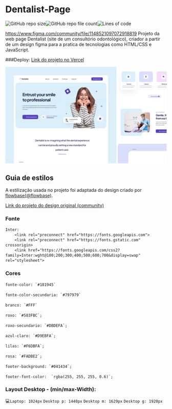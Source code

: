 # Dentalist-Page
![GitHub repo size](https://img.shields.io/github/repo-size/Wario-ajs/Dentalist-Page?style=flat-square)![GitHub repo file count](https://img.shields.io/github/directory-file-count/Wario-ajs/Dentalist-Page?style=flat-square)![Lines of code](https://img.shields.io/tokei/lines/github.com/Wario-ajs/Dentalist-Page?style=flat-square)

https://www.figma.com/community/file/1148521097072918819
Projeto da web page Dentalist (site de um consultório odontológico), criador a partir de um design figma para a pratica de tecnologias como HTML/CSS e JavaScript.

###Deploy: [Link do projeto no Vercel]()

<img src="assets/img/cover.png">

## Guia de estilos

A estilização usada no projeto foi adaptada do design criado por [flowbase(@flowbase)](https://www.figma.com/@flowbase).

[Link do projeto do design original (community)](https://www.figma.com/community/file/1148521097072918819)

### Fonte

```
Inter:
    <link rel="preconnect" href="https://fonts.googleapis.com">
    <link rel="preconnect" href="https://fonts.gstatic.com" crossorigin>
    <link href="https://fonts.googleapis.com/css2?family=Inter:wght@100;200;300;400;500;600;700&display=swap" rel="stylesheet">
```

### Cores

    fonte-color: `#181945`
    
    fonte-color-secundaria: `#797979`
    
    branco: `#FFF`
    
    roxo: `#583FBC`;
    
    roxo-secundario: `#DBDEFA`;
    
    azul-claro: `#D9EBFA`;
    
    lilas: `#F6DBFA`;
    
    rosa: `#FADBE2`;
    
    footer-background: `#041434`;
    
    footer-font-color:  `rgba(255, 255, 255, 0.6)`;

### Layout Desktop - (min/max-Width):

:computer:`Laptop: 1024px` 
          `Desktop p: 1440px`
          `Desktop m: 1629px`
          `Desktop g: 1920px`
